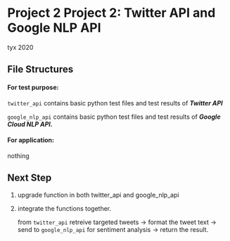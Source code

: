 # Project 2 Project 2: Twitter API and Google NLP API

tyx 2020


## File Structures

#### For test purpose:

`twitter_api` contains basic python test files and test results of ***Twitter API***

`google_nlp_api` contains basic python test files and test results of ***Google Cloud NLP API.*** 



#### For application:

nothing 



## Next Step

1. upgrade function in both twitter_api and google_nlp_api

2. integrate the functions together. 

   from `twitter_api` retreive targeted tweets -> format the tweet text -> send to `google_nlp_api` for sentiment analysis -> return the result. 